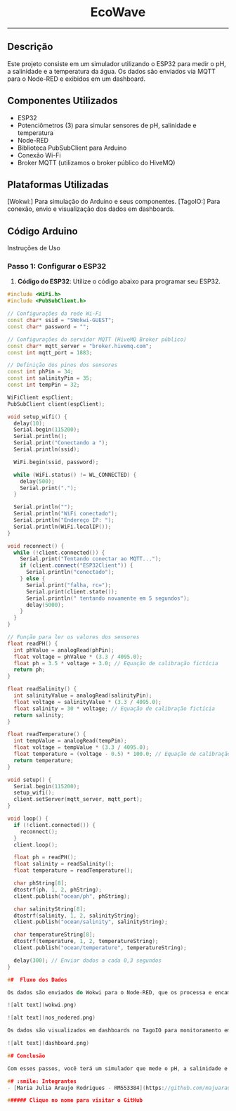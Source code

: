 <div align="center">
  <h1>EcoWave</h1>
</div>
<hr/>

## Descrição

Este projeto consiste em um simulador utilizando o ESP32 para medir o pH, a salinidade e a temperatura da água. Os dados são enviados via MQTT para o Node-RED e exibidos em um dashboard.

## Componentes Utilizados

- ESP32
- Potenciômetros (3) para simular sensores de pH, salinidade e temperatura
- Node-RED
- Biblioteca PubSubClient para Arduino
- Conexão Wi-Fi
- Broker MQTT (utilizamos o broker público do HiveMQ)

## Plataformas Utilizadas

[Wokwi:] Para simulação do Arduino e seus componentes.
[TagoIO:] Para conexão, envio e visualização dos dados em dashboards.


## Código Arduino

Instruções de Uso

### Passo 1: Configurar o ESP32

1. **Código do ESP32**: Utilize o código abaixo para programar seu ESP32. 
```cpp
#include <WiFi.h>
#include <PubSubClient.h>

// Configurações da rede Wi-Fi
const char* ssid = "SWokwi-GUEST";
const char* password = "";

// Configurações do servidor MQTT (HiveMQ Broker público)
const char* mqtt_server = "broker.hivemq.com";
const int mqtt_port = 1883;

// Definição dos pinos dos sensores
const int phPin = 34;
const int salinityPin = 35;
const int tempPin = 32;

WiFiClient espClient;
PubSubClient client(espClient);

void setup_wifi() {
  delay(10);
  Serial.begin(115200);
  Serial.println();
  Serial.print("Conectando a ");
  Serial.println(ssid);

  WiFi.begin(ssid, password);

  while (WiFi.status() != WL_CONNECTED) {
    delay(500);
    Serial.print(".");
  }

  Serial.println("");
  Serial.println("WiFi conectado");
  Serial.println("Endereço IP: ");
  Serial.println(WiFi.localIP());
}

void reconnect() {
  while (!client.connected()) {
    Serial.print("Tentando conectar ao MQTT...");
    if (client.connect("ESP32Client")) {
      Serial.println("conectado");
    } else {
      Serial.print("falha, rc=");
      Serial.print(client.state());
      Serial.println(" tentando novamente em 5 segundos");
      delay(5000);
    }
  }
}

// Função para ler os valores dos sensores
float readPH() {
  int phValue = analogRead(phPin);
  float voltage = phValue * (3.3 / 4095.0);
  float ph = 3.5 * voltage + 3.0; // Equação de calibração fictícia
  return ph;
}

float readSalinity() {
  int salinityValue = analogRead(salinityPin);
  float voltage = salinityValue * (3.3 / 4095.0);
  float salinity = 30 * voltage; // Equação de calibração fictícia
  return salinity;
}

float readTemperature() {
  int tempValue = analogRead(tempPin);
  float voltage = tempValue * (3.3 / 4095.0);
  float temperature = (voltage - 0.5) * 100.0; // Equação de calibração fictícia
  return temperature;
}

void setup() {
  Serial.begin(115200);
  setup_wifi();
  client.setServer(mqtt_server, mqtt_port);
}

void loop() {
  if (!client.connected()) {
    reconnect();
  }
  client.loop();

  float ph = readPH();
  float salinity = readSalinity();
  float temperature = readTemperature();

  char phString[8];
  dtostrf(ph, 1, 2, phString);
  client.publish("ocean/ph", phString);

  char salinityString[8];
  dtostrf(salinity, 1, 2, salinityString);
  client.publish("ocean/salinity", salinityString);

  char temperatureString[8];
  dtostrf(temperature, 1, 2, temperatureString);
  client.publish("ocean/temperature", temperatureString);

  delay(300); // Enviar dados a cada 0,3 segundos
}

##  Fluxo dos Dados 

Os dados são enviados do Wokwi para o Node-RED, que os processa e encaminha para o TagoIO.

![alt text](wokwi.png)

![alt text](nos_nodered.png)

Os dados são visualizados em dashboards no TagoIO para monitoramento em tempo real.

![alt text](dashboard.png)

## Conclusão

Com esses passos, você terá um simulador que mede o pH, a salinidade e a temperatura da água e envia esses dados para o Node-RED, onde podem ser visualizados em um dashboard.

## :smile: Integrantes
- [Maria Julia Araujo Rodrigues - RM553384](https://github.com/majuaraujo)

###### Clique no nome para visitar o GitHub
